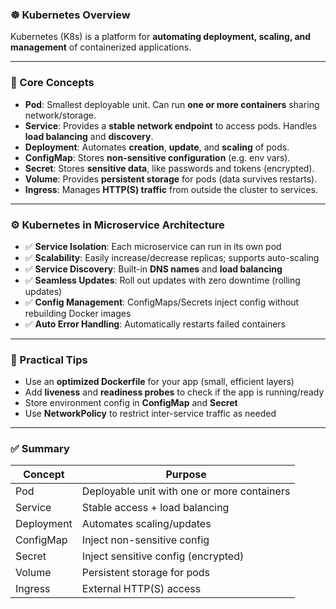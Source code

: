 ### ☸️ Kubernetes Overview

Kubernetes (K8s) is a platform for **automating deployment, scaling, and management** of containerized applications.

---

### 🧱 Core Concepts

- **Pod**: Smallest deployable unit. Can run **one or more containers** sharing network/storage.
- **Service**: Provides a **stable network endpoint** to access pods. Handles **load balancing** and **discovery**.
- **Deployment**: Automates **creation**, **update**, and **scaling** of pods.
- **ConfigMap**: Stores **non-sensitive configuration** (e.g. env vars).
- **Secret**: Stores **sensitive data**, like passwords and tokens (encrypted).
- **Volume**: Provides **persistent storage** for pods (data survives restarts).
- **Ingress**: Manages **HTTP(S) traffic** from outside the cluster to services.

---

### ⚙️ Kubernetes in Microservice Architecture

- ✅ **Service Isolation**: Each microservice can run in its own pod
- ✅ **Scalability**: Easily increase/decrease replicas; supports auto-scaling
- ✅ **Service Discovery**: Built-in **DNS names** and **load balancing**
- ✅ **Seamless Updates**: Roll out updates with zero downtime (rolling updates)
- ✅ **Config Management**: ConfigMaps/Secrets inject config without rebuilding Docker images
- ✅ **Auto Error Handling**: Automatically restarts failed containers

---

### 🧠 Practical Tips

- Use an **optimized Dockerfile** for your app (small, efficient layers)
- Add **liveness** and **readiness probes** to check if the app is running/ready
- Store environment config in **ConfigMap** and **Secret**
- Use **NetworkPolicy** to restrict inter-service traffic as needed

---

### ✅ Summary

| Concept    | Purpose                                     |
| ---------- | ------------------------------------------- |
| Pod        | Deployable unit with one or more containers |
| Service    | Stable access + load balancing              |
| Deployment | Automates scaling/updates                   |
| ConfigMap  | Inject non-sensitive config                 |
| Secret     | Inject sensitive config (encrypted)         |
| Volume     | Persistent storage for pods                 |
| Ingress    | External HTTP(S) access                     |
